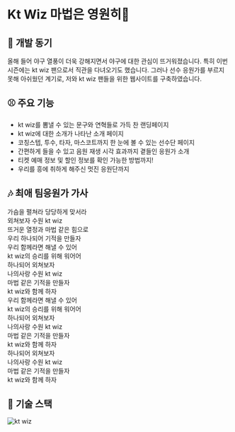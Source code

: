 # Kt Wiz 마법은 영원히🌠

## 🌅 개발 동기
올해 들어 야구 열풍이 더욱 강해지면서 야구에 대한 관심이 뜨거워졌습니다. 특히 이번 시즌에는 kt wiz 팬으로서 직관을 다녀오기도 했습니다. 그러나 선수 응원가를 부르지 못해 아쉬웠던 계기로, 저와 kt wiz 팬들을 위한 웹사이트를 구축하였습니다. 

## ⚾️ 주요 기능
- kt wiz를 뽐낼 수 있는 문구와 연혁들로 가득 찬 랜딩페이지
- kt wiz에 대한 소개가 나타난 소개 페이지
- 코칭스텝, 투수, 타자, 마스코트까지 한 눈에 볼 수 있는 선수단 페이지
- 간편하게 들을 수 있고 음원 재생 시각 효과까지 곁들인 응원가 소개
- 티켓 예매 정보 및 할인 정보를 확인 가능한 방법까지!
- 우리를 흥에 취하게 해주신 멋진 응원단까지

## 🎶 최애 팀응원가 가사
가슴을 펼쳐라 당당하게 맞서라 <br />
외쳐보자 수원 kt wiz <br />
뜨거운 열정과 마법 같은 힘으로 <br />
우리 하나되어 기적을 만들자 <br />
우리 함께라면 해낼 수 있어 <br />
kt wiz의 승리를 위해 워어어 <br />
하나되어 외쳐보자 <br />
나의사랑 수원 kt wiz <br />
마법 같은 기적을 만들자 <br />
kt wiz와 함께 하자 <br />
우리 함께라면 해낼 수 있어 <br />
kt wiz의 승리를 위해 워어어 <br />
하나되어 외쳐보자 <br />
나의사랑 수원 kt wiz <br />
마법 같은 기적을 만들자 <br />
kt wiz와 함께 하자 <br />
하나되어 외쳐보자 <br />
나의사랑 수원 kt wiz <br />
마법 같은 기적을 만들자 <br />
kt wiz와 함께 하자

## 🔧 기술 스택

![kt wiz](https://tech-orbit.wontory.dev/api?title=we%20are%20kt%20wiz&tech=Vite,npm,Amazon%20S3,TypeScript,Tailwind%20CSS,React&size=700&duration=20)
